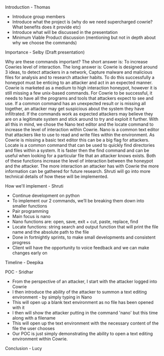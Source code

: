 Introduction - Thomas
- Introduce group members
- Introduce what the project is (why do we need supercharged cowrie? What benefits does it provide etc)
- Introduce what will be discussed in the presentation
- Minimum Viable Product discussion (mentioning but not in depth about why we choose the commands)






Importance - Selby (Draft presentation)

Why are these commands important?
The short answer is:
To increase Cowries level of interaction.
The long answer is:
Cowrie is designed around 3 ideas, to detect attackers in a network, Capture malware and malicious files for analysis and to research attacker habits.
To do this successfully a honeypot must be enticing to an attacker and act in an expected manner.
Cowrie is marketed as a medium to high interaction honeypot, however it is still missing a few unix-based commands. For Cowrie to be successful, it needs to have all the programs and tools that attackers expect to see and use.
If a common command has an unexpected result or is missing all together, an attacker may get suspicious about the system they have infiltrated. If the commands work as expected attackers may believe they are on a legitimate system and stick around to try and exploit it further. 
With all this in mind, we chose the Nano text editor and the locate command to increase the level of interaction within Cowrie. Nano is a common text editor that attackers like to use to read and write files within the environment. As Cowrie is missing a basic text editor this can be a big flag for attackers. 
Locate is a common command that can be used to quickly find directories and files within a system. It is faster then the find command and can be useful when looking for a particular file that an attacker knows exists. 
 Both of these functions increase the level of interaction between the honeypot and the attacker. The more interaction an attacker has with Cowrie the more information can be gathered for future research. 
Shruti will go into more technical details of how these will be implemented.



How we'll implement - Shruti
 - Continue development on python
 - To implement our 2 commands, we’ll be breaking them down into smaller functions
 - Pair programming
 - Main focus is nano
 - Nano functions are: open, save, exit + cut, paste, replace, find
 - Locate functions: string search and output function that will print the file name and the absolute path to the file
 - Done in fortnightly sprints, to make small developments and consistent progress 
 - Client will have the opportunity to voice feedback and we can make changes early on





Timeline - Deepika





POC - Sridhar

- From the perspective of an attacker, I start with the attacker logged into Cowrie
- I then introduce the ability of the attacker to summon a text editing environment - by simply typing in Nano
- This will open up a blank text environment as no file has been opened with it
- I then will show the attacker putting in the command 'nano' but this time along with a filename
- This will open up the text environment with the necessary content of the file the user chooses
- Our POC is just simply demonstrating the ability to open a text editing environment within Cowrie.




Conclusion - Lucy
